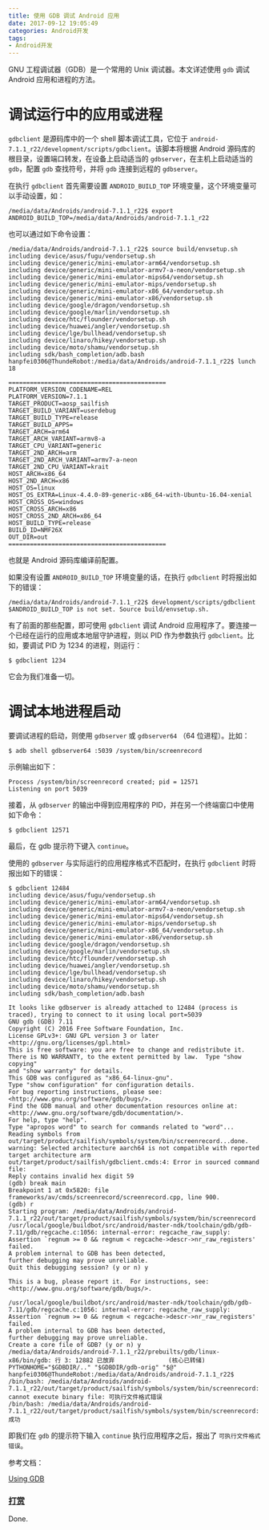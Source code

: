 ```yaml
---
title: 使用 GDB 调试 Android 应用
date: 2017-09-12 19:05:49
categories: Android开发
tags:
- Android开发
---
```


GNU 工程调试器（GDB）是一个常用的 Unix 调试器。本文详述使用 `gdb` 调试 Android 应用和进程的方法。
<!--more-->
# 调试运行中的应用或进程

`gdbclient` 是源码库中的一个 shell 脚本调试工具，它位于 `android-7.1.1_r22/development/scripts/gdbclient`。该脚本将根据 Android 源码库的根目录，设置端口转发，在设备上启动适当的 `gdbserver`，在主机上启动适当的 `gdb`，配置 `gdb` 查找符号，并将 `gdb` 连接到远程的 `gdbserver`。

在执行 `gdbclient` 首先需要设置 `ANDROID_BUILD_TOP` 环境变量，这个环境变量可以手动设置，如：
```
/media/data/Androids/android-7.1.1_r22$ export ANDROID_BUILD_TOP=/media/data/Androids/android-7.1.1_r22
```

也可以通过如下命令设置：
```
/media/data/Androids/android-7.1.1_r22$ source build/envsetup.sh 
including device/asus/fugu/vendorsetup.sh
including device/generic/mini-emulator-arm64/vendorsetup.sh
including device/generic/mini-emulator-armv7-a-neon/vendorsetup.sh
including device/generic/mini-emulator-mips64/vendorsetup.sh
including device/generic/mini-emulator-mips/vendorsetup.sh
including device/generic/mini-emulator-x86_64/vendorsetup.sh
including device/generic/mini-emulator-x86/vendorsetup.sh
including device/google/dragon/vendorsetup.sh
including device/google/marlin/vendorsetup.sh
including device/htc/flounder/vendorsetup.sh
including device/huawei/angler/vendorsetup.sh
including device/lge/bullhead/vendorsetup.sh
including device/linaro/hikey/vendorsetup.sh
including device/moto/shamu/vendorsetup.sh
including sdk/bash_completion/adb.bash
hanpfei0306@ThundeRobot:/media/data/Androids/android-7.1.1_r22$ lunch 18

============================================
PLATFORM_VERSION_CODENAME=REL
PLATFORM_VERSION=7.1.1
TARGET_PRODUCT=aosp_sailfish
TARGET_BUILD_VARIANT=userdebug
TARGET_BUILD_TYPE=release
TARGET_BUILD_APPS=
TARGET_ARCH=arm64
TARGET_ARCH_VARIANT=armv8-a
TARGET_CPU_VARIANT=generic
TARGET_2ND_ARCH=arm
TARGET_2ND_ARCH_VARIANT=armv7-a-neon
TARGET_2ND_CPU_VARIANT=krait
HOST_ARCH=x86_64
HOST_2ND_ARCH=x86
HOST_OS=linux
HOST_OS_EXTRA=Linux-4.4.0-89-generic-x86_64-with-Ubuntu-16.04-xenial
HOST_CROSS_OS=windows
HOST_CROSS_ARCH=x86
HOST_CROSS_2ND_ARCH=x86_64
HOST_BUILD_TYPE=release
BUILD_ID=NMF26X
OUT_DIR=out
============================================
```
也就是 Android 源码库编译前配置。

如果没有设置 `ANDROID_BUILD_TOP` 环境变量的话，在执行 `gdbclient` 时将报出如下的错误：
```
/media/data/Androids/android-7.1.1_r22$ development/scripts/gdbclient
$ANDROID_BUILD_TOP is not set. Source build/envsetup.sh.
```

有了前面的那些配置，即可使用 `gdbclient` 调试 Android 应用程序了。要连接一个已经在运行的应用或本地层守护进程，则以 PID 作为参数执行 `gdbclient`。比如，要调试 PID 为 1234 的进程，则运行：
```
$ gdbclient 1234
```

它会为我们准备一切。

# 调试本地进程启动
要调试进程的启动，则使用 `gdbserver` 或 `gdbserver64` （64 位进程）。比如：
```
$ adb shell gdbserver64 :5039 /system/bin/screenrecord
```

示例输出如下：
```
Process /system/bin/screenrecord created; pid = 12571
Listening on port 5039
```

接着，从 `gdbserver` 的输出中得到应用程序的 PID，并在另一个终端窗口中使用如下命令：
```
$ gdbclient 12571
```

最后，在 gdb 提示符下键入 `continue`。

使用的 `gdbserver` 与实际运行的应用程序格式不匹配时，在执行 `gdbclient` 时将报出如下的错误：
```
$ gdbclient 12484
including device/asus/fugu/vendorsetup.sh
including device/generic/mini-emulator-arm64/vendorsetup.sh
including device/generic/mini-emulator-armv7-a-neon/vendorsetup.sh
including device/generic/mini-emulator-mips64/vendorsetup.sh
including device/generic/mini-emulator-mips/vendorsetup.sh
including device/generic/mini-emulator-x86_64/vendorsetup.sh
including device/generic/mini-emulator-x86/vendorsetup.sh
including device/google/dragon/vendorsetup.sh
including device/google/marlin/vendorsetup.sh
including device/htc/flounder/vendorsetup.sh
including device/huawei/angler/vendorsetup.sh
including device/lge/bullhead/vendorsetup.sh
including device/linaro/hikey/vendorsetup.sh
including device/moto/shamu/vendorsetup.sh
including sdk/bash_completion/adb.bash

It looks like gdbserver is already attached to 12484 (process is traced), trying to connect to it using local port=5039
GNU gdb (GDB) 7.11
Copyright (C) 2016 Free Software Foundation, Inc.
License GPLv3+: GNU GPL version 3 or later <http://gnu.org/licenses/gpl.html>
This is free software: you are free to change and redistribute it.
There is NO WARRANTY, to the extent permitted by law.  Type "show copying"
and "show warranty" for details.
This GDB was configured as "x86_64-linux-gnu".
Type "show configuration" for configuration details.
For bug reporting instructions, please see:
<http://www.gnu.org/software/gdb/bugs/>.
Find the GDB manual and other documentation resources online at:
<http://www.gnu.org/software/gdb/documentation/>.
For help, type "help".
Type "apropos word" to search for commands related to "word"...
Reading symbols from out/target/product/sailfish/symbols/system/bin/screenrecord...done.
warning: Selected architecture aarch64 is not compatible with reported target architecture arm
out/target/product/sailfish/gdbclient.cmds:4: Error in sourced command file:
Reply contains invalid hex digit 59
(gdb) break main
Breakpoint 1 at 0x5820: file frameworks/av/cmds/screenrecord/screenrecord.cpp, line 900.
(gdb) r
Starting program: /media/data/Androids/android-7.1.1_r22/out/target/product/sailfish/symbols/system/bin/screenrecord 
/usr/local/google/buildbot/src/android/master-ndk/toolchain/gdb/gdb-7.11/gdb/regcache.c:1056: internal-error: regcache_raw_supply: Assertion `regnum >= 0 && regnum < regcache->descr->nr_raw_registers' failed.
A problem internal to GDB has been detected,
further debugging may prove unreliable.
Quit this debugging session? (y or n) y

This is a bug, please report it.  For instructions, see:
<http://www.gnu.org/software/gdb/bugs/>.

/usr/local/google/buildbot/src/android/master-ndk/toolchain/gdb/gdb-7.11/gdb/regcache.c:1056: internal-error: regcache_raw_supply: Assertion `regnum >= 0 && regnum < regcache->descr->nr_raw_registers' failed.
A problem internal to GDB has been detected,
further debugging may prove unreliable.
Create a core file of GDB? (y or n) y
/media/data/Androids/android-7.1.1_r22/prebuilts/gdb/linux-x86/bin/gdb: 行 3: 12882 已放弃               (核心已转储) PYTHONHOME="$GDBDIR/.." "$GDBDIR/gdb-orig" "$@"
hanpfei0306@ThundeRobot:/media/data/Androids/android-7.1.1_r22$ /bin/bash: /media/data/Androids/android-7.1.1_r22/out/target/product/sailfish/symbols/system/bin/screenrecord: cannot execute binary file: 可执行文件格式错误
/bin/bash: /media/data/Androids/android-7.1.1_r22/out/target/product/sailfish/symbols/system/bin/screenrecord: 成功
```

即我们在 `gdb` 的提示符下输入 `continue` 执行应用程序之后，报出了 `可执行文件格式错误`。

参考文档：

[Using GDB](https://source.android.com/devices/tech/debug/gdb)

### [打赏](https://www.wolfcstech.com/about/donate.html)

Done.
